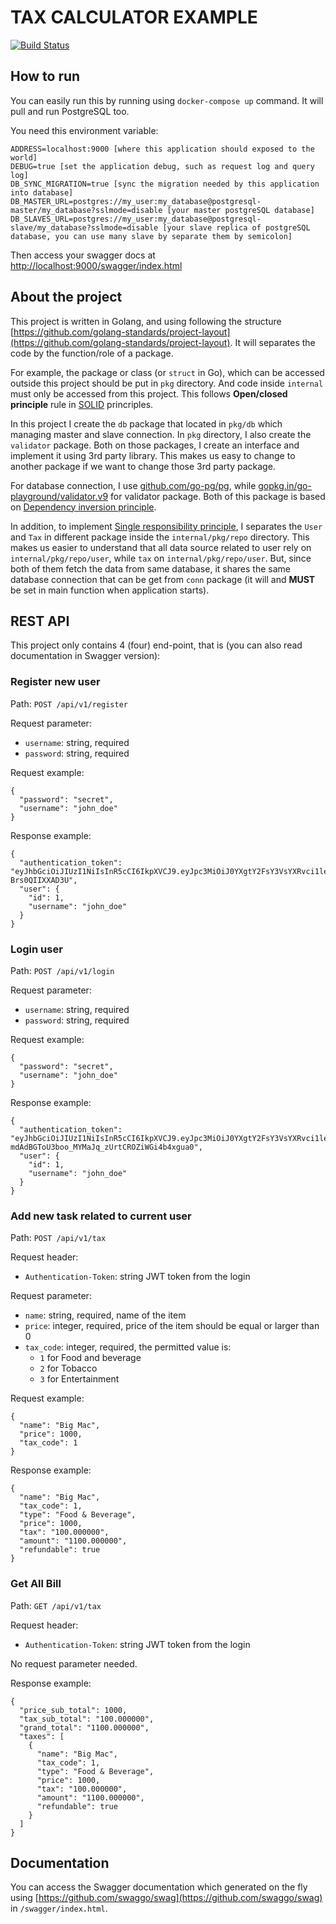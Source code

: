 # TAX CALCULATOR EXAMPLE

[![Build Status](https://travis-ci.org/yusufsyaifudin/tax-calculator-example.svg?branch=master)](https://travis-ci.org/yusufsyaifudin/tax-calculator-example)

## How to run
You can easily run this by running using `docker-compose up` command. It will pull and run PostgreSQL too.

You need this environment variable:

```
ADDRESS=localhost:9000 [where this application should exposed to the world]
DEBUG=true [set the application debug, such as request log and query log]
DB_SYNC_MIGRATION=true [sync the migration needed by this application into database]
DB_MASTER_URL=postgres://my_user:my_database@postgresql-master/my_database?sslmode=disable [your master postgreSQL database]
DB_SLAVES_URL=postgres://my_user:my_database@postgresql-slave/my_database?sslmode=disable [your slave replica of postgreSQL database, you can use many slave by separate them by semicolon]
```

Then access your swagger docs at [http://localhost:9000/swagger/index.html](http://localhost:9000/swagger/index.html)

## About the project
This project is written in Golang, and using following the structure [https://github.com/golang-standards/project-layout](https://github.com/golang-standards/project-layout). It will separates the code by the function/role of a package.

For example, the package or class (or `struct` in Go), which can be accessed outside this project should be put in `pkg` directory. And code inside `internal` must only be accessed from this project. This follows **Open/closed principle** rule in [SOLID](https://en.wikipedia.org/wiki/SOLID) princriples.

In this project I create the `db` package that located in `pkg/db` which managing master and slave connection. In `pkg` directory, I also create the `validator` package.
Both on those packages, I create an interface and implement it using 3rd party library. This makes us easy to change to another package if we want to change those 3rd party package.

For database connection, I use [github.com/go-pg/pg](https://github.com/go-pg/pg), while [gopkg.in/go-playground/validator.v9](https://gopkg.in/go-playground/validator.v9) for validator package. Both of this package is based on [Dependency inversion principle](https://en.wikipedia.org/wiki/SOLID).

In addition, to implement [Single responsibility principle](https://en.wikipedia.org/wiki/Single_responsibility_principle), I separates the `User` and `Tax` in different package inside the `internal/pkg/repo` directory. This makes us easier to understand that all data source related to user rely on `internal/pkg/repo/user`, while `tax` on `internal/pkg/repo/user`. But, since both of them fetch the data from same database, it shares the same database connection that can be get from `conn` package (it will and **MUST** be set in main function when application starts).

## REST API
This project only contains 4 (four) end-point, that is (you can also read documentation in Swagger version):

### Register new user
Path: `POST /api/v1/register` 

Request parameter:
 * `username`: string, required
 * `password`: string, required

Request example:

```
{
  "password": "secret",
  "username": "john_doe"
}
```

Response example:
```
{
  "authentication_token": "eyJhbGciOiJIUzI1NiIsInR5cCI6IkpXVCJ9.eyJpc3MiOiJ0YXgtY2FsY3VsYXRvci1leGFtcGxlIiwic3ViIjoiMyIsImF1ZCI6InVzZXIiLCJleHAiOjE1NzAzNzg0NjYsIm5iZiI6MTUzOTI3NDQ2NiwiaWF0IjoxNTM5Mjc0NDY2LCJqdGkiOiIzIn0.h6Ri_KeJWil2ol8y8qoKWgWaWEtDX-Brs0QIIXXAD3U",
  "user": {
    "id": 1,
    "username": "john_doe"
  }
}
```


### Login user
Path: `POST /api/v1/login`

Request parameter:
* `username`: string, required
* `password`: string, required

Request example:
```
{
  "password": "secret",
  "username": "john_doe"
}
```

Response example:

```
{
  "authentication_token": "eyJhbGciOiJIUzI1NiIsInR5cCI6IkpXVCJ9.eyJpc3MiOiJ0YXgtY2FsY3VsYXRvci1leGFtcGxlIiwic3ViIjoiMSIsImF1ZCI6InVzZXIiLCJleHAiOjE1NzAzNzg1NDgsIm5iZiI6MTUzOTI3NDU0OCwiaWF0IjoxNTM5Mjc0NTQ4LCJqdGkiOiIxIn0.O-mdAdBGToU3boo_MYMaJq_zUrtCROZiWGi4b4xgua0",
  "user": {
    "id": 1,
    "username": "john_doe"
  }
}
```

### Add new task related to current user
Path: `POST /api/v1/tax`

Request header:
* `Authentication-Token`: string JWT token from the login

Request parameter:
* `name`: string, required, name of the item
* `price`: integer, required, price of the item should be equal or larger than 0
* `tax_code`: integer, required, the permitted value is:
    * `1` for Food and beverage
    * `2` for Tobacco
    * `3` for Entertainment
    
Request example:
```
{
  "name": "Big Mac",
  "price": 1000,
  "tax_code": 1
}
```

Response example:

```
{
  "name": "Big Mac",
  "tax_code": 1,
  "type": "Food & Beverage",
  "price": 1000,
  "tax": "100.000000",
  "amount": "1100.000000",
  "refundable": true
}
```

### Get All Bill

Path: `GET /api/v1/tax`

Request header:
* `Authentication-Token`: string JWT token from the login

No request parameter needed.

Response example:

```
{
  "price_sub_total": 1000,
  "tax_sub_total": "100.000000",
  "grand_total": "1100.000000",
  "taxes": [
    {
      "name": "Big Mac",
      "tax_code": 1,
      "type": "Food & Beverage",
      "price": 1000,
      "tax": "100.000000",
      "amount": "1100.000000",
      "refundable": true
    }
  ]
}
```

## Documentation
You can access the Swagger documentation which generated on the fly using [https://github.com/swaggo/swag](https://github.com/swaggo/swag) in `/swagger/index.html`.
